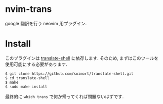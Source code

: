 # nvim-trans

google 翻訳を行う neovim 用プラグイン.

# Install

このプラグインは [translate-shell](https://github.com/soimort/translate-shell) に依存します.
そのため, まずはこのツールを使用可能にする必要があります.

```
$ git clone https://github.com/soimort/translate-shell.git
$ cd translate-shell
$ make
$ sudo make install
```

最終的に `which trans` で何か帰ってくれば問題ないはずです.
